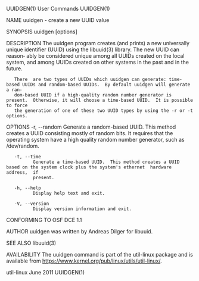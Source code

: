 UUIDGEN(1)                                                         User Commands                                                        UUIDGEN(1)

NAME
       uuidgen - create a new UUID value

SYNOPSIS
       uuidgen [options]

DESCRIPTION
       The uuidgen program creates (and prints) a new universally unique identifier (UUID) using the libuuid(3) library.  The new UUID can reason‐
       ably be considered unique among all UUIDs created on the local system, and among UUIDs created on other systems in  the  past  and  in  the
       future.

       There  are two types of UUIDs which uuidgen can generate: time-based UUIDs and random-based UUIDs.  By default uuidgen will generate a ran‐
       dom-based UUID if a high-quality random number generator is present.  Otherwise, it will choose a time-based UUID.  It is possible to force
       the generation of one of these two UUID types by using the -r or -t options.

OPTIONS
       -r, --random
              Generate  a  random-based UUID.  This method creates a UUID consisting mostly of random bits.  It requires that the operating system
              have a high quality random number generator, such as /dev/random.

       -t, --time
              Generate a time-based UUID.  This method creates a UUID based on the system clock plus the system's ethernet  hardware  address,  if
              present.

       -h, --help
              Display help text and exit.

       -V, --version
              Display version information and exit.

CONFORMING TO
       OSF DCE 1.1

AUTHOR
       uuidgen was written by Andreas Dilger for libuuid.

SEE ALSO
       libuuid(3)

AVAILABILITY
       The uuidgen command is part of the util-linux package and is available from https://www.kernel.org/pub/linux/utils/util-linux/.

util-linux                                                           June 2011                                                          UUIDGEN(1)
